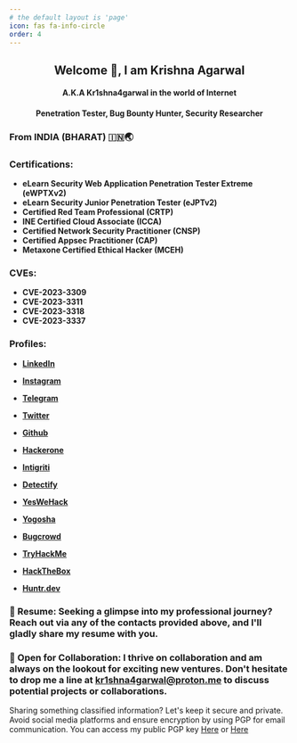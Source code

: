 ```yaml
---
# the default layout is 'page'
icon: fas fa-info-circle
order: 4
---
```

<base target="_blank"> 

## **<center> Welcome 👋, I am Krishna Agarwal </center>**
#### <center> A.K.A Kr1shna4garwal in the world of Internet </center>
#### <center> Penetration Tester, Bug Bounty Hunter, Security Researcher </center>

### From **INDIA (BHARAT) 🇮🇳🌏**

### Certifications: 
- **eLearn Security Web Application Penetration Tester Extreme (eWPTXv2)**
- **eLearn Security Junior Penetration Tester (eJPTv2)**
- **Certified Red Team Professional (CRTP)**
- **INE Certified Cloud Associate (ICCA)**
- **Certified Network Security Practitioner (CNSP)**
- **Certified Appsec Practitioner (CAP)**
- **Metaxone Certified Ethical Hacker (MCEH)**

### CVEs: 
- **CVE-2023-3309**
- **CVE-2023-3311**
- **CVE-2023-3318**
- **CVE-2023-3337**

### Profiles:
- [**LinkedIn**](https://www.linkedin.com/in/kr1shna4garwal)
- [**Instagram**](https://www.instagram.com/kr1shna4garwal)
- [**Telegram**](https://telegram.me/kr1shna4garwal)
- [**Twitter**](https://twitter.com/Kr1shna4garwal)
- [**Github**](https://github.com/kr1shna4garwal)

- [**Hackerone**](https://hackerone.com/kr1shna4garwal)
- [**Intigriti**](https://app.intigriti.com/profile/kr1shna4garwal)
- [**Detectify**](https://cs.detectify.com/profile/kr1shna4garwal)
- [**YesWeHack**](https://yeswehack.com/hunters/kr1shna4garwal)
- [**Yogosha**](http://app.yogosha.com/r/kr1shna4garwal)
- [**Bugcrowd**](https://bugcrowd.com/kr1shna4garwal)
- [**TryHackMe**](https://tryhackme.com/p/Kr1shna4garwal)
- [**HackTheBox**](https://app.hackthebox.com/profile/685392)
- [**Huntr.dev**](https://huntr.dev/users/kr1shna4garwal)


### 📄 Resume: Seeking a glimpse into my professional journey? Reach out via any of the contacts provided above, and I'll gladly share my resume with you.

### 💼 Open for Collaboration: I thrive on collaboration and am always on the lookout for exciting new ventures. Don't hesitate to drop me a line at <a href="mailto:kr1shna4garwal@proton.me">kr1shna4garwal@proton.me</a> to discuss potential projects or collaborations.

Sharing something classified information? Let's keep it secure and private. Avoid social media platforms and ensure encryption by using PGP for email communication. You can access my public PGP key <a href="https://raw.githubusercontent.com/Kr1shna4garwal/kr1shna4garwal.github.io/main/_media/kr1shna4garwal.asc">Here</a> or <a href="https://keys.openpgp.org/vks/v1/by-fingerprint/FB86DAE10BC8DD07D740BD5C608C3DB96D44D211">Here</a>
